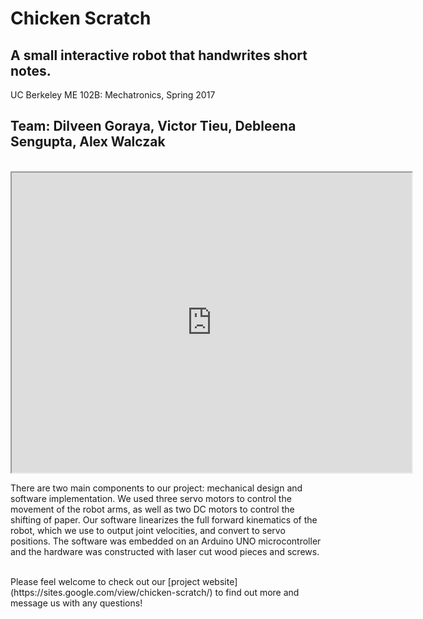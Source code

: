 # Chicken Scratch
## A small interactive robot that handwrites short notes.

UC Berkeley ME 102B: Mechatronics, Spring 2017
## Team: Dilveen Goraya, Victor Tieu, Debleena Sengupta, Alex Walczak

<br>
<iframe src="https://drive.google.com/file/d/0B6183kZa-7tDazhRMGVBSl9jV2s/preview" width="640" height="480"></iframe>

There are two main components to our project: mechanical design and software implementation. We used three servo motors to control the movement of the robot arms, as well as two DC motors to control the shifting of paper. Our software linearizes the full forward kinematics of the robot, which we use to output joint velocities, and convert to servo positions. The software was embedded on an Arduino UNO microcontroller and the hardware was constructed with laser cut wood pieces and screws.

<br>
Please feel welcome to check out our [project website](https://sites.google.com/view/chicken-scratch/) to find out more and message us with any questions!
